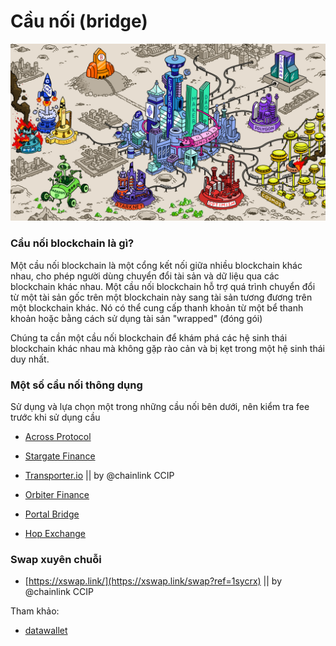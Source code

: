 # Cầu nối (bridge)

![Casino](images/casino-on-mars.png)

### Cầu nối blockchain là gì?

Một cầu nối blockchain là một cổng kết nối giữa nhiều blockchain khác nhau, cho phép người dùng chuyển đổi tài sản và dữ liệu qua các blockchain khác nhau. Một cầu nối blockchain hỗ trợ quá trình chuyển đổi từ một tài sản gốc trên một blockchain này sang tài sản tương đương trên một blockchain khác. Nó có thể cung cấp thanh khoản từ một bể thanh khoản hoặc bằng cách sử dụng tài sản "wrapped" (đóng gói)

Chúng ta cần một cầu nối blockchain để khám phá các hệ sinh thái blockchain khác nhau mà không gặp rào cản và bị kẹt trong một hệ sinh thái duy nhất.

### Một số cầu nối thông dụng 

Sử dụng và lựa chọn một trong những cầu nối bên dưới, nên kiểm tra fee trước khi sử dụng cầu

   - [Across Protocol](https://across.to?ref=0x210d1C4c1e94c52edd53039190A3eA43C35e9506)

   - [Stargate Finance](https://stargate.finance/)

   - [Transporter.io](https://www.transporter.io/) || by @chainlink CCIP

   - [Orbiter Finance](https://www.orbiter.finance/)

   - [Portal Bridge](https://www.portalbridge.com/#/transfer)

   - [Hop Exchange](https://hop.exchange/)

### Swap xuyên chuỗi

   - [https://xswap.link/](https://xswap.link/swap?ref=1sycrx) || by @chainlink CCIP

Tham khảo: 

   - [datawallet](https://www.datawallet.com/crypto/best-crypto-bridges)